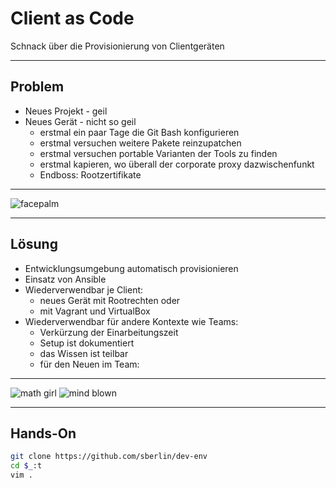 # Client as Code

Schnack über die Provisionierung von Clientgeräten

---

## Problem

* Neues Projekt - geil
* Neues Gerät - nicht so geil
    * erstmal ein paar Tage die Git Bash konfigurieren
    * erstmal versuchen weitere Pakete reinzupatchen
    * erstmal versuchen portable Varianten der Tools zu finden
    * erstmal kapieren, wo überall der corporate proxy dazwischenfunkt
    * Endboss: Rootzertifikate

----

![facepalm](https://media.giphy.com/media/27EhcDHnlkw1O/giphy.gif)

---

## Lösung

* Entwicklungsumgebung automatisch provisionieren
* Einsatz von Ansible
* Wiederverwendbar je Client:
    * neues Gerät mit Rootrechten oder
    * mit Vagrant und VirtualBox
* Wiederverwendbar für andere Kontexte wie Teams:
    * Verkürzung der Einarbeitungszeit
    * Setup ist dokumentiert
    * das Wissen ist teilbar
    * für den Neuen im Team:

----
<!-- .element class="img-row" -->

![math girl](https://media.giphy.com/media/APqEbxBsVlkWSuFpth/giphy.gif)
![mind blown](https://media.giphy.com/media/xT0xeJpnrWC4XWblEk/giphy.gif)
<!-- .element class="fragment" -->

---

## Hands-On

```bash
git clone https://github.com/sberlin/dev-env
cd $_:t
vim .
```

